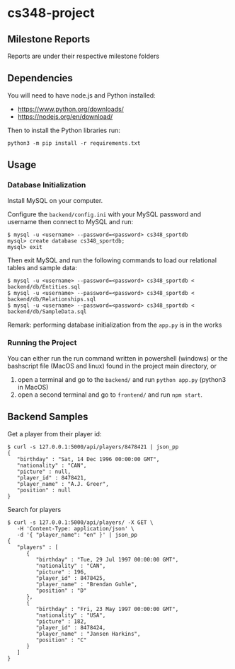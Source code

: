 # cs348-project

## Milestone Reports
Reports are under their respective milestone folders

## Dependencies
You will need to have node.js and Python installed:

- https://www.python.org/downloads/
- https://nodejs.org/en/download/

Then to install the Python libraries run:
```
python3 -m pip install -r requirements.txt
```

## Usage

### Database Initialization
Install MySQL on your computer.

Configure the `backend/config.ini` with your MySQL password and username then connect to MySQL and run:
```
$ mysql -u <username> --password=<password> cs348_sportdb
mysql> create database cs348_sportdb;
mysql> exit
```
Then exit MySQL and run the following commands to load our relational tables and sample data:
```
$ mysql -u <username> --password=<password> cs348_sportdb < backend/db/Entities.sql
$ mysql -u <username> --password=<password> cs348_sportdb < backend/db/Relationships.sql
$ mysql -u <username> --password=<password> cs348_sportdb < backend/db/SampleData.sql
```
Remark: performing database initialization from the `app.py` is in the works

<!-- Configure the `backend/config.ini` with your MySQL password and username then run one of the two commands: -->
<!-- 1. `.\init.ps1` and close the terminal that is opened, or -->
<!-- 2. `cd backend/` and `python app.py --init-db` -->

### Running the Project
You can either run the run command written in powershell (windows) or the bashscript file (MacOS and linux)
found in the project main directory, or

1. open a terminal and go to the `backend/` and run `python app.py` (python3 in MacOS)
2. open a second terminal and go to `frontend/` and run `npm start`.

## Backend Samples
Get a player from their player id:
```
$ curl -s 127.0.0.1:5000/api/players/8478421 | json_pp
{
   "birthday" : "Sat, 14 Dec 1996 00:00:00 GMT",
   "nationality" : "CAN",
   "picture" : null,
   "player_id" : 8478421,
   "player_name" : "A.J. Greer",
   "position" : null
}
```

Search for players
```
$ curl -s 127.0.0.1:5000/api/players/ -X GET \
   -H 'Content-Type: application/json' \
   -d '{ "player_name": "en" }' | json_pp
{
   "players" : [
      {
         "birthday" : "Tue, 29 Jul 1997 00:00:00 GMT",
         "nationality" : "CAN",
         "picture" : 196,
         "player_id" : 8478425,
         "player_name" : "Brendan Guhle",
         "position" : "D"
      },
      {
         "birthday" : "Fri, 23 May 1997 00:00:00 GMT",
         "nationality" : "USA",
         "picture" : 182,
         "player_id" : 8478424,
         "player_name" : "Jansen Harkins",
         "position" : "C"
      }
   ]
}
```
